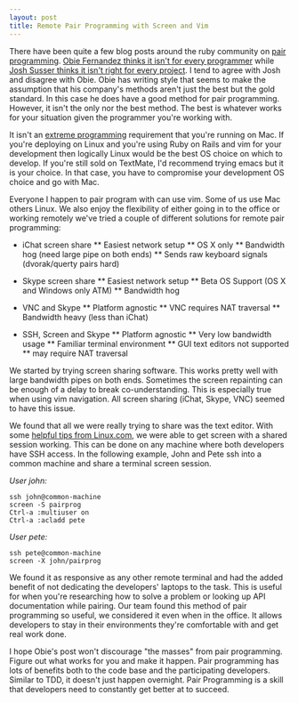 ```yaml
---
layout: post
title: Remote Pair Programming with Screen and Vim
---
```


There have been quite a few blog posts around the ruby community on [pair programming](http://www.extremeprogramming.org/rules/pair.html). [Obie Fernandez thinks it isn't for every programmer](http://blog.obiefernandez.com/content/2009/09/10-reasons-pair-programming-is-not-for-the-masses.html)  while [Josh Susser thinks it isn't right for every project](http://blog.hasmanythrough.com/2009/9/23/pair-programming-isnt-right-for-all-projects). I tend to agree with Josh and disagree with Obie. Obie has writing style that seems to make the assumption that his company's methods aren't just the best but the gold standard. In this case he does have a good method for pair programming. However, it isn't the only nor the best method. The best is whatever works for your situation given the programmer you're working with. 

It isn't an [extreme programming](http://www.extremeprogramming.org) requirement that you're running on Mac. If you're deploying on Linux and you're using Ruby on Rails and vim for your development then logically Linux would be the best OS choice on which to develop. If you're still sold on TextMate, I'd recommend trying emacs but it is your choice. In that case, you have to compromise your development OS choice and go with Mac.

Everyone I happen to pair program with can use vim. Some of us use Mac others Linux. We also enjoy the flexibility of either going in to the office or working remotely we've tried a couple of different solutions for remote pair programming:

* iChat screen share
** Easiest network setup
** OS X only
** Bandwidth hog (need large pipe on both ends)
** Sends raw keyboard signals (dvorak/querty pairs hard)

* Skype screen share
** Easiest network setup
** Beta OS Support (OS X and Windows only ATM)
** Bandwidth hog

* VNC and Skype
** Platform agnostic
** VNC requires NAT traversal
** Bandwidth heavy (less than iChat)

* SSH, Screen and Skype
** Platform agnostic
** Very low bandwidth usage
** Familiar terminal environment
** GUI text editors not supported
** may require NAT traversal

We started by trying screen sharing software. This works pretty well with large bandwidth pipes on both ends. Sometimes the screen repainting can be enough of a delay to break co-understanding. This is especially true when using vim navigation. All screen sharing (iChat, Skype, VNC) seemed to have this issue.

We found that all we were really trying to share was the text editor. With some [helpful tips from Linux.com](http://www.linux.com/archive/feature/56443), we were able to get screen with a shared session working. This can be done on any machine where both developers have SSH access. In the following example, John and Pete ssh into a common machine and share a terminal screen session.

*User john:*

	ssh john@common-machine
	screen -S pairprog
	Ctrl-a :multiuser on
	Ctrl-a :acladd pete

*User pete:*

	ssh pete@common-machine
	screen -X john/pairprog

We found it as responsive as any other remote terminal and had the added benefit of not dedicating the developers' laptops to the task. This is useful for when you're researching how to solve a problem or looking up API documentation while pairing. Our team found this method of pair programming so useful, we considered it even when in the office. It allows developers to stay in their environments they're comfortable with and get real work done.

I hope Obie's post won't discourage "the masses" from pair programming. Figure out what works for you and make it happen. Pair programming has lots of benefits both to the code base and the participating developers. Similar to TDD, it doesn't just happen overnight. Pair Programming is a skill that developers need to constantly get better at to succeed.
